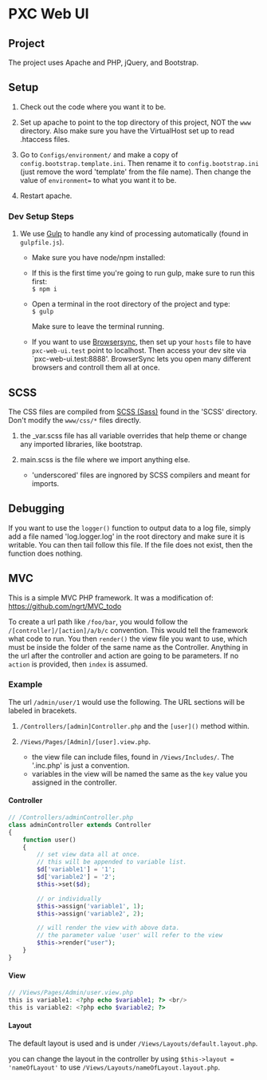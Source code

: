 # PXC Web UI

## Project

The project uses Apache and PHP, jQuery, and Bootstrap.

## Setup

1. Check out the code where you want it to be.

2. Set up apache to point to the top directory of this project, NOT the `www` directory. Also make sure you have the VirtualHost set up to read .htaccess files.

3. Go to `Configs/environment/` and make a copy of `config.bootstrap.template.ini`. Then rename it to `config.bootstrap.ini` (just remove the word 'template' from the file name).  Then change the value of `environment=` to what you want it to be.

4. Restart apache.

### Dev Setup Steps

1. We use [Gulp](https://gulpjs.com/) to handle any kind of processing automatically (found in `gulpfile.js`).
    * Make sure you have node/npm installed:
    * If this is the first time you're going to run gulp, make sure to run this first:\
    `$ npm i`
    * Open a terminal in the root directory of the project and type:\
    `$ gulp`

        Make sure to leave the terminal running.

    * If you want to use [Browsersync](https://www.browsersync.io/), then set up your `hosts` file to have `pxc-web-ui.test` point to localhost. Then access your dev site via `pxc-web-ui.test:8888'. BrowserSync lets you open many different browsers and controll them all at once.


## SCSS

The CSS files are compiled from [SCSS (Sass)](https://sass-lang.com/documentation/syntax) found in the 'SCSS' directory. Don't modify the `www/css/*` files directly.

1. the _var.scss file has all variable overrides that help theme or change any imported libraries, like bootstrap.

2. main.scss is the file where we import anything else.
    * 'underscored' files are ingnored by SCSS compilers and meant for imports.

## Debugging

If you want to use the `logger()` function to output data to a log file, simply add a file named 'log.logger.log' in the root directory and make sure it is writable.  You can then tail follow this file. If the file does not exist, then the function does nothing.

## MVC

This is a simple MVC PHP framework. It was a modification of: https://github.com/ngrt/MVC_todo

To create a url path like `/foo/bar`, you would follow the `/[controller]/[action]/a/b/c` convention. This would tell the framework what code to run. You then `render()` the view file you want to use, which must be inside the folder of the same name as the Controller. Anything in the url after the controller and action are going to be parameters. If no `action` is provided, then `index` is assumed.

### Example

The url `/admin/user/1` would use the following. The URL sections will be labeled in bracekets.

1. `/Controllers/[admin]Controller.php` and the `[user]()` method within.

2. `/Views/Pages/[Admin]/[user].view.php`.
    * the view file can include files, found in `/Views/Includes/`. The '.inc.php' is just a convention.
    * variables in the view will be named the same as the `key` value you assigned in the controller.

#### Controller
``` php
// /Controllers/adminController.php
class adminController extends Controller
{
    function user()
    {
        // set view data all at once.
        // this will be appended to variable list.
        $d['variable1'] = '1';
        $d['variable2'] = '2';
        $this->set($d);

        // or individually
        $this->assign('variable1', 1);
        $this->assign('variable2', 2);

        // will render the view with above data.
        // the parameter value 'user' will refer to the view
        $this->render("user");
    }
}
```
#### View
``` php
// /Views/Pages/Admin/user.view.php
this is variable1: <?php echo $variable1; ?> <br/>
this is variable2: <?php echo $variable2; ?>
```

#### Layout

The default layout is used and is under `/Views/Layouts/default.layout.php`.

you can change the layout in the controller by using `$this->layout = 'nameOfLayout'` to use `/Views/Layouts/nameOfLayout.layout.php`.
